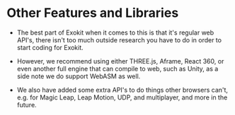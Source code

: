 # Other Features and Libraries

   * The best part of Exokit when it comes to this is that it's regular web API's, there isn't too much outside research you have to do in order to start coding for Exokit.
   
   * However, we recommend using either THREE.js, Aframe, React 360, or even another full engine that can compile to web, such as Unity, as a side note we do support WebASM as well.
   
   * We also have added some extra API's to do things other browsers can't, e.g. for Magic Leap, Leap Motion, UDP, and multiplayer, and more in the future.
    
